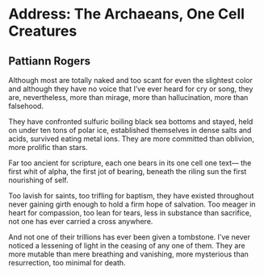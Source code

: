 # Address: The Archaeans, One Cell Creatures
## Pattiann Rogers
Although most are totally naked
and too scant for even the slightest
color and although they have no voice
that I’ve ever heard for cry or song, they are,
nevertheless, more than mirage, more
than hallucination, more than falsehood.

They have confronted sulfuric
boiling black sea bottoms and stayed,
held on under ten tons of polar ice,
established themselves in dense salts
and acids, survived eating metal ions.
They are more committed than oblivion,
more prolific than stars.

Far too ancient for scripture, each
one bears in its one cell one text—
the first whit of alpha, the first
jot of bearing, beneath the riling
sun the first nourishing of self.

Too lavish for saints, too trifling
for baptism, they have existed
throughout never gaining girth enough
to hold a firm hope of salvation.
Too meager in heart for compassion,
too lean for tears, less in substance
than sacrifice, not one has ever
carried a cross anywhere.

And not one of their trillions
has ever been given a tombstone.
I’ve never noticed a lessening
of light in the ceasing of any one
of them. They are more mutable
than mere breathing and vanishing,
more mysterious than resurrection,
too minimal for death.